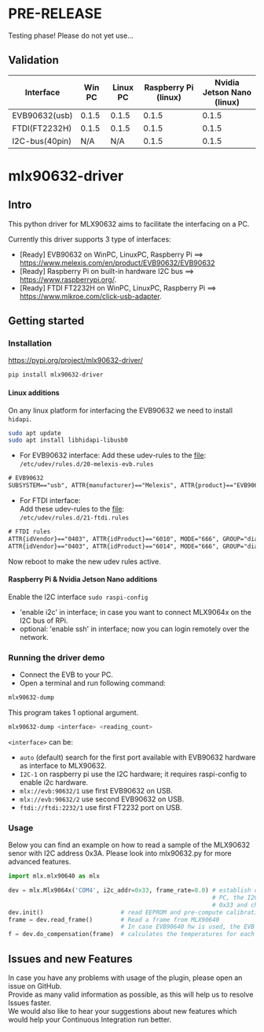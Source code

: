 # PRE-RELEASE

Testing phase! Please do not yet use...

## Validation

| Interface      | Win PC   | Linux PC      | Raspberry Pi (linux) | Nvidia Jetson Nano (linux) |
| -------------- | -------- | ------------- | -------------------- | -------------------------- |
| EVB90632(usb)  | 0.1.5    | 0.1.5         | 0.1.5                | 0.1.5                      |
| FTDI(FT2232H)  | 0.1.5    | 0.1.5         | 0.1.5                | 0.1.5                      |
| I2C-bus(40pin) | N/A      | N/A           | 0.1.5                | 0.1.5                      |


# mlx90632-driver 

## Intro

This python driver for MLX90632 aims to facilitate the interfacing on a PC.

Currently this driver supports 3 type of interfaces:
- [Ready] EVB90632 on WinPC, LinuxPC, Raspberry Pi ==> https://www.melexis.com/en/product/EVB90632/EVB90632
- [Ready] Raspberry Pi on built-in hardware I2C bus ==> https://www.raspberrypi.org/.
- [Ready] FTDI FT2232H on WinPC, LinuxPC, Raspberry Pi ==> https://www.mikroe.com/click-usb-adapter.

## Getting started

### Installation

https://pypi.org/project/mlx90632-driver/

```bash
pip install mlx90632-driver
```

#### Linux additions

On any linux platform for interfacing the EVB90632 we need to install `hidapi`.

```bash
sudo apt update
sudo apt install libhidapi-libusb0
```

* For EVB90632 interface:
Add these udev-rules to the [file](udev_rules/20-melexis-evb.rules):  
`/etc/udev/rules.d/20-melexis-evb.rules`  

```txt
# EVB90632
SUBSYSTEM=="usb", ATTR{manufacturer}=="Melexis", ATTR{product}=="EVB90632", GROUP="plugdev", MODE="0666"
```

* For FTDI interface:  
Add these udev-rules to the [file](udev_rules/21-ftdi.rules):  
`/etc/udev/rules.d/21-ftdi.rules`  

```txt
# FTDI rules
ATTR{idVendor}=="0403", ATTR{idProduct}=="6010", MODE="666", GROUP="dialout"
ATTR{idVendor}=="0403", ATTR{idProduct}=="6014", MODE="666", GROUP="dialout"
```

Now reboot to make the new udev rules active.

#### Raspberry Pi & Nvidia Jetson Nano additions

Enable the I2C interface
`sudo raspi-config`

  - 'enable i2c' in interface; in case you want to connect MLX9064x on the I2C bus of RPi.
  - optional: 'enable ssh' in interface; now you can login remotely over the network.


### Running the driver demo

* Connect the EVB to your PC.  
* Open a terminal and run following command:  


```bash
mlx90632-dump
```

This program takes 1 optional argument.

```bash
mlx90632-dump <interface> <reading_count>
```

`<interface>` can be:
- `auto` (default) search for the first port available with EVB90632 hardware as interface to MLX90632.
- `I2C-1` on raspberry pi use the I2C hardware; it requires raspi-config to enable i2c hardware.
- `mlx://evb:90632/1` use first EVB90632 on USB.
- `mlx://evb:90632/2` use second EVB90632 on USB.
- `ftdi://ftdi:2232/1` use first FT2232 port on USB.

### Usage

Below you can find an example on how to read a sample of the MLX90632 senor with I2C address 0x3A. Please look into mlx90632.py for more advanced features.

```python
import mlx.mlx90640 as mlx

dev = mlx.Mlx9064x('COM4', i2c_addr=0x33, frame_rate=8.0) # establish communication between EVB90640 and
                                                          # PC, the I2C address of the MLX90640 sensor is
                                                          # 0x33 and change the frame rate to 8Hz
dev.init()                      # read EEPROM and pre-compute calibration parameters.
frame = dev.read_frame()        # Read a frame from MLX90640
                                # In case EVB90640 hw is used, the EVB will buffer up to 4 frames, so possibly you get a cached frame.
f = dev.do_compensation(frame)  # calculates the temperatures for each pixel
```

## Issues and new Features

In case you have any problems with usage of the plugin, please open an issue on GitHub.  
Provide as many valid information as possible, as this will help us to resolve Issues faster.  
We would also like to hear your suggestions about new features which would help your Continuous Integration run better.
